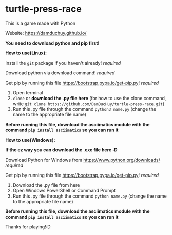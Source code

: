 # turtle-press-race
This is a game made with Python


Website: https://damduchuy.github.io/

**You need to download python and pip first!**





**How to use(Linux):**

Install the `git` package if you haven't already! *required*

Download python via download command! *required*

Get pip by running this file https://bootstrap.pypa.io/get-pip.py! *required*


1. Open terminal
2. `clone` or **download the .py file here**
(for how to use the clone command, write `git clone https://github.com/DamDucHuy/turtle-press-race.git`)
3. Run this .py file through the command `python3 name.py`
(change the name to the appropriate file name)

**Before running this file, download the asciimatics module with the command `pip install asciimatics` so you can run it**





**How to use(Windows):**

**If the ez way you can download the .exe file here :D**

Download Python for Windows from https://www.python.org/downloads/ *required*

Get pip by running this file https://bootstrap.pypa.io/get-pip.py! *required*


1. Download the .py file from here
2. Open Windows PowerShell or Command Prompt
3. Run this .py file through the command `python name.py`
(change the name to the appropriate file name)

**Before running this file, download the asciimatics module with the command `pip install asciimatics` so you can run it**


Thanks for playing!:D
